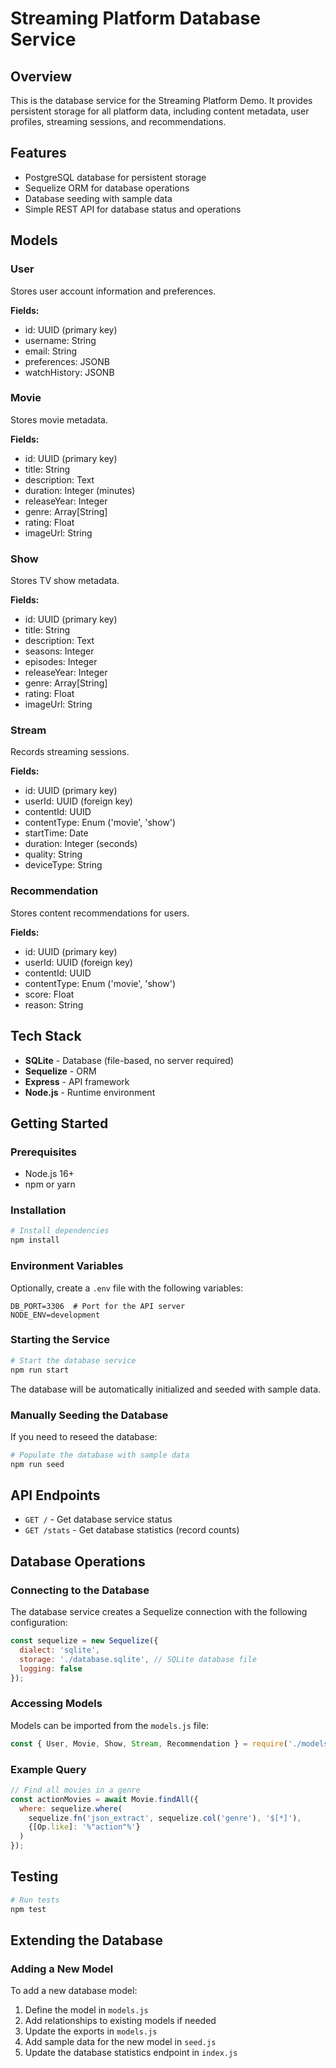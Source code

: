 # Streaming Platform Database Service

## Overview

This is the database service for the Streaming Platform Demo. It provides persistent storage for all platform data, including content metadata, user profiles, streaming sessions, and recommendations.

## Features

- PostgreSQL database for persistent storage
- Sequelize ORM for database operations
- Database seeding with sample data
- Simple REST API for database status and operations

## Models

### User

Stores user account information and preferences.

**Fields:**
- id: UUID (primary key)
- username: String
- email: String
- preferences: JSONB
- watchHistory: JSONB

### Movie

Stores movie metadata.

**Fields:**
- id: UUID (primary key)
- title: String
- description: Text
- duration: Integer (minutes)
- releaseYear: Integer
- genre: Array[String]
- rating: Float
- imageUrl: String

### Show

Stores TV show metadata.

**Fields:**
- id: UUID (primary key)
- title: String
- description: Text
- seasons: Integer
- episodes: Integer
- releaseYear: Integer
- genre: Array[String]
- rating: Float
- imageUrl: String

### Stream

Records streaming sessions.

**Fields:**
- id: UUID (primary key)
- userId: UUID (foreign key)
- contentId: UUID
- contentType: Enum ('movie', 'show')
- startTime: Date
- duration: Integer (seconds)
- quality: String
- deviceType: String

### Recommendation

Stores content recommendations for users.

**Fields:**
- id: UUID (primary key)
- userId: UUID (foreign key)
- contentId: UUID
- contentType: Enum ('movie', 'show')
- score: Float
- reason: String

## Tech Stack

- **SQLite** - Database (file-based, no server required)
- **Sequelize** - ORM
- **Express** - API framework
- **Node.js** - Runtime environment

## Getting Started

### Prerequisites

- Node.js 16+
- npm or yarn

### Installation

```bash
# Install dependencies
npm install
```

### Environment Variables

Optionally, create a `.env` file with the following variables:

```
DB_PORT=3306  # Port for the API server
NODE_ENV=development
```

### Starting the Service

```bash
# Start the database service
npm run start
```

The database will be automatically initialized and seeded with sample data.

### Manually Seeding the Database

If you need to reseed the database:

```bash
# Populate the database with sample data
npm run seed
```

## API Endpoints

- `GET /` - Get database service status
- `GET /stats` - Get database statistics (record counts)

## Database Operations

### Connecting to the Database

The database service creates a Sequelize connection with the following configuration:

```javascript
const sequelize = new Sequelize({
  dialect: 'sqlite',
  storage: './database.sqlite', // SQLite database file
  logging: false
});
```

### Accessing Models

Models can be imported from the `models.js` file:

```javascript
const { User, Movie, Show, Stream, Recommendation } = require('./models');
```

### Example Query

```javascript
// Find all movies in a genre
const actionMovies = await Movie.findAll({
  where: sequelize.where(
    sequelize.fn('json_extract', sequelize.col('genre'), '$[*]'),
    {[Op.like]: '%"action"%'}
  )
});
```

## Testing

```bash
# Run tests
npm test
```

## Extending the Database

### Adding a New Model

To add a new database model:

1. Define the model in `models.js`
2. Add relationships to existing models if needed
3. Update the exports in `models.js`
4. Add sample data for the new model in `seed.js`
5. Update the database statistics endpoint in `index.js`